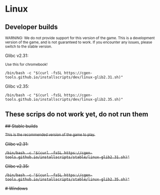 # Linux

## Developer builds
<sup>WARNING: We do not provide support for this version of the game.
This is a development version of the game, and is not guaranteed to work.
If you encounter any issues, please switch to the stable version.</sup>

Glibc v2.31:

<sup>Use this for chromebook!</sup>

`/bin/bash -c "$(curl -fsSL https://cgen-tools.github.io/installscripts/dev/linux-glib2.31.sh)"`

Glibc v2.35:

`/bin/bash -c "$(curl -fsSL https://cgen-tools.github.io/installscripts/dev/linux-glib2.35.sh)"`










## These scrips do not work yet, do not run them

~~## Stable builds~~

~~<sup>This is the recommended version of the game to play.</sup>~~

~~Glibc v2.31:~~

~~`/bin/bash -c "$(curl -fsSL https://cgen-tools.github.io/installscripts/stable/linux-glib2.31.sh)"`~~

~~Glibc v2.35:~~

~~`/bin/bash -c "$(curl -fsSL https://cgen-tools.github.io/installscripts/stable/linux-glib2.35.sh)"`~~


~~# Windows~~
